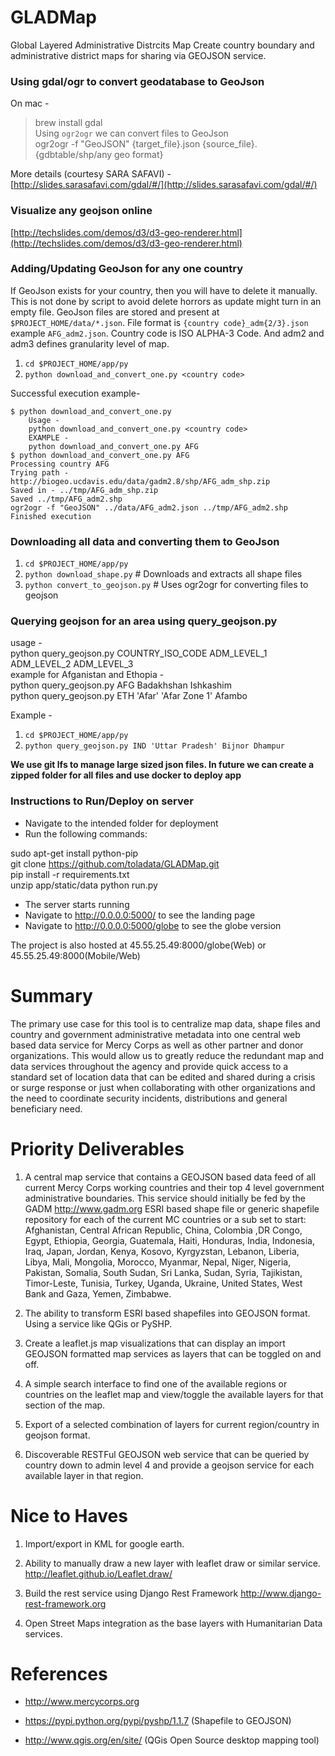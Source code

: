 # GLADMap
Global Layered Administrative Distrcits Map
Create country boundary and administrative district maps for sharing via GEOJSON service.


### Using gdal/ogr to convert geodatabase to GeoJson
On mac -  
> brew install gdal    
Using `ogr2ogr` we can convert files to GeoJson    
> ogr2ogr -f "GeoJSON" {target_file}.json {source_file}.{gdbtable/shp/any geo format}    

More details (courtesy SARA SAFAVI) - [http://slides.sarasafavi.com/gdal/#/](http://slides.sarasafavi.com/gdal/#/)

### Visualize any geojson online    
[http://techslides.com/demos/d3/d3-geo-renderer.html](http://techslides.com/demos/d3/d3-geo-renderer.html)   

### Adding/Updating GeoJson for any one country
If GeoJson exists for your country, then you will have to delete it manually. This is not done by script to avoid delete horrors as update might turn in an empty file. GeoJson files are stored and present at `$PROJECT_HOME/data/*.json`. File format is `{country code}_adm{2/3}.json` example `AFG_adm2.json`. Country code is ISO ALPHA-3 Code. And adm2 and adm3 defines granularity level of map.

1. `cd $PROJECT_HOME/app/py`
2. `python download_and_convert_one.py <country code>`


Successful execution example- 
```
$ python download_and_convert_one.py 
	Usage -
	python download_and_convert_one.py <country code>
	EXAMPLE -
	python download_and_convert_one.py AFG
$ python download_and_convert_one.py AFG
Processing country AFG
Trying path - http://biogeo.ucdavis.edu/data/gadm2.8/shp/AFG_adm_shp.zip
Saved in - ../tmp/AFG_adm_shp.zip
Saved ../tmp/AFG_adm2.shp
ogr2ogr -f "GeoJSON" ../data/AFG_adm2.json ../tmp/AFG_adm2.shp
Finished execution
```

### Downloading all data and converting them to GeoJson

1. `cd $PROJECT_HOME/app/py`
2. `python download_shape.py` # Downloads and extracts all shape files
3. `python convert_to_geojson.py` # Uses ogr2ogr for converting files to geojson

### Querying geojson for an area using query_geojson.py
usage -   
  python query_geojson.py COUNTRY_ISO_CODE ADM_LEVEL_1 ADM_LEVEL_2 ADM_LEVEL_3   
  example for Afganistan and Ethopia -   
  python query_geojson.py AFG Badakhshan Ishkashim   
  python query_geojson.py ETH 'Afar' 'Afar Zone 1' Afambo   
      
Example -   
1. `cd $PROJECT_HOME/app/py`   
2. `python query_geojson.py IND 'Uttar Pradesh' Bijnor Dhampur`   

**We use git lfs to manage large sized json files. In future we can create a zipped folder for all files and use docker to deploy app**


### Instructions to Run/Deploy on server

- Navigate to the intended folder for deployment
- Run the following commands:

sudo apt-get install python-pip<br/>
git clone https://github.com/toladata/GLADMap.git<br/>
pip install -r requirements.txt<br/>
unzip app/static/data
python run.py<br/>

- The server starts running
- Navigate to http://0.0.0.0:5000/ to see the landing page
- Navigate to http://0.0.0.0:5000/globe to see the globe version 



The project is also hosted at 45.55.25.49:8000/globe(Web) or 45.55.25.49:8000(Mobile/Web) 

# Summary

The primary use case for this tool is to centralize map data, shape files and country and government administrative metadata into one central web based data service for Mercy Corps as well as other partner and donor organizations. This would allow us to greatly reduce the redundant map and data services throughout the agency and provide quick access to a standard set of location data that can be edited and shared during a crisis or surge response or just when collaborating with other organizations and the need to coordinate security incidents, distributions and general beneficiary need.

# Priority Deliverables

1. A central map service that contains a GEOJSON based data feed of all current Mercy Corps working countries and their top 4 level government administrative boundaries.  This service should initially be fed by the GADM http://www.gadm.org ESRI based shape file or generic shapefile repository for each of the current MC countries or a sub set to start:  Afghanistan, Central African Republic, China, Colombia ,DR Congo, Egypt, Ethiopia, Georgia, Guatemala, Haiti, Honduras, India, Indonesia, Iraq, Japan, Jordan, Kenya, Kosovo, Kyrgyzstan, Lebanon, Liberia, Libya, Mali, Mongolia, Morocco, Myanmar, Nepal, Niger, Nigeria, Pakistan, Somalia, South Sudan, Sri Lanka, Sudan, Syria, Tajikistan, Timor-Leste, Tunisia, Turkey, Uganda, Ukraine, United States, West Bank and Gaza, Yemen, Zimbabwe.

2. The ability to transform ESRI based shapefiles into GEOJSON format.  Using a service like QGis or PySHP.

3. Create a leaflet.js map visualizations that can display an import GEOJSON formatted map services as layers that can be toggled on and off.  

4. A simple search interface to find one of the available regions or countries on the leaflet map and view/toggle the available layers for that section of the map. 

5. Export of a selected combination of layers for current region/country in geojson format.

6. Discoverable RESTFul GEOJSON web service that can be queried by country down to admin level 4 and provide a geojson service for each available layer in that region.

# Nice to Haves
1. Import/export in KML for google earth.

2. Ability to manually draw a new layer with leaflet draw or similar service. http://leaflet.github.io/Leaflet.draw/

3. Build the rest service using Django Rest Framework http://www.django-rest-framework.org 

4. Open Street Maps integration as the base layers with Humanitarian Data services.

# References

- http://www.mercycorps.org

- https://pypi.python.org/pypi/pyshp/1.1.7 (Shapefile to GEOJSON)

- http://www.qgis.org/en/site/ (QGis Open Source desktop mapping tool)
